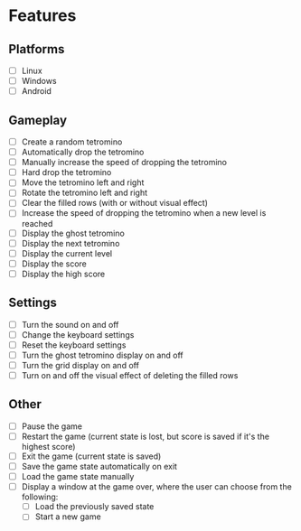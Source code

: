 # Features

## Platforms

- [ ] Linux
- [ ] Windows
- [ ] Android

## Gameplay

- [ ] Create a random tetromino
- [ ] Automatically drop the tetromino
- [ ] Manually increase the speed of dropping the tetromino
- [ ] Hard drop the tetromino
- [ ] Move the tetromino left and right
- [ ] Rotate the tetromino left and right
- [ ] Clear the filled rows (with or without visual effect)
- [ ] Increase the speed of dropping the tetromino when a new level is reached
- [ ] Display the ghost tetromino
- [ ] Display the next tetromino
- [ ] Display the current level
- [ ] Display the score
- [ ] Display the high score

## Settings

- [ ] Turn the sound on and off
- [ ] Change the keyboard settings
- [ ] Reset the keyboard settings
- [ ] Turn the ghost tetromino display on and off
- [ ] Turn the grid display on and off
- [ ] Turn on and off the visual effect of deleting the filled rows

## Other

- [ ] Pause the game
- [ ] Restart the game (current state is lost, but score is saved if it's the highest score)
- [ ] Exit the game (current state is saved)
- [ ] Save the game state automatically on exit
- [ ] Load the game state manually
- [ ] Display a window at the game over, where the user can choose from the following:
  - [ ] Load the previously saved state
  - [ ] Start a new game
